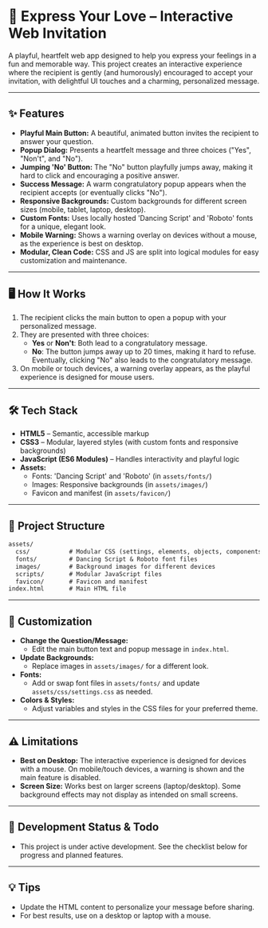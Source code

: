 # 💌 Express Your Love – Interactive Web Invitation

A playful, heartfelt web app designed to help you express your feelings in a fun and memorable way. This project creates an interactive experience where the recipient is gently (and humorously) encouraged to accept your invitation, with delightful UI touches and a charming, personalized message.

---

## ✨ Features

- **Playful Main Button:** A beautiful, animated button invites the recipient to answer your question.
- **Popup Dialog:** Presents a heartfelt message and three choices ("Yes", "Non't", and "No").
- **Jumping 'No' Button:** The "No" button playfully jumps away, making it hard to click and encouraging a positive answer.
- **Success Message:** A warm congratulatory popup appears when the recipient accepts (or eventually clicks "No").
- **Responsive Backgrounds:** Custom backgrounds for different screen sizes (mobile, tablet, laptop, desktop).
- **Custom Fonts:** Uses locally hosted 'Dancing Script' and 'Roboto' fonts for a unique, elegant look.
- **Mobile Warning:** Shows a warning overlay on devices without a mouse, as the experience is best on desktop.
- **Modular, Clean Code:** CSS and JS are split into logical modules for easy customization and maintenance.

---

## 🖥️ How It Works

1. The recipient clicks the main button to open a popup with your personalized message.
2. They are presented with three choices:
   - **Yes** or **Non't**: Both lead to a congratulatory message.
   - **No**: The button jumps away up to 20 times, making it hard to refuse. Eventually, clicking "No" also leads to the congratulatory message.
3. On mobile or touch devices, a warning overlay appears, as the playful experience is designed for mouse users.

---

## 🛠️ Tech Stack

- **HTML5** – Semantic, accessible markup
- **CSS3** – Modular, layered styles (with custom fonts and responsive backgrounds)
- **JavaScript (ES6 Modules)** – Handles interactivity and playful logic
- **Assets:**
  - Fonts: 'Dancing Script' and 'Roboto' (in `assets/fonts/`)
  - Images: Responsive backgrounds (in `assets/images/`)
  - Favicon and manifest (in `assets/favicon/`)

---

## 📁 Project Structure

```txt
assets/
  css/           # Modular CSS (settings, elements, objects, components)
  fonts/         # Dancing Script & Roboto font files
  images/        # Background images for different devices
  scripts/       # Modular JavaScript files
  favicon/       # Favicon and manifest
index.html       # Main HTML file
```

---

## 📝 Customization

- **Change the Question/Message:**
  - Edit the main button text and popup message in `index.html`.
- **Update Backgrounds:**
  - Replace images in `assets/images/` for a different look.
- **Fonts:**
  - Add or swap font files in `assets/fonts/` and update `assets/css/settings.css` as needed.
- **Colors & Styles:**
  - Adjust variables and styles in the CSS files for your preferred theme.

---

## ⚠️ Limitations

- **Best on Desktop:** The interactive experience is designed for devices with a mouse. On mobile/touch devices, a warning is shown and the main feature is disabled.
- **Screen Size:** Works best on larger screens (laptop/desktop). Some background effects may not display as intended on small screens.

---

## 🚧 Development Status & Todo

- This project is under active development. See the checklist below for progress and planned features.

---

## 💡 Tips

- Update the HTML content to personalize your message before sharing.
- For best results, use on a desktop or laptop with a mouse.
